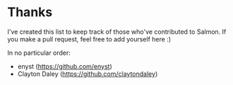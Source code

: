 Thanks
======
I've created this list to keep track of those who've contributed to Salmon.
If you make a pull request, feel free to add yourself here :)

In no particular order:  
- enyst (https://github.com/enyst)
- Clayton Daley (https://github.com/claytondaley)
